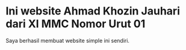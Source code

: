 <!DOCTYPE html>
<html>
<head>
<meta charset="utf-8">
<title>Ahmad-XIMMC-01</title>
</head>
<body>
<h1> Ini website Ahmad Khozin Jauhari dari XI MMC Nomor Urut 01</h1>
<p> Saya berhasil membuat website simple ini sendiri. </p>
</body>
</html>
